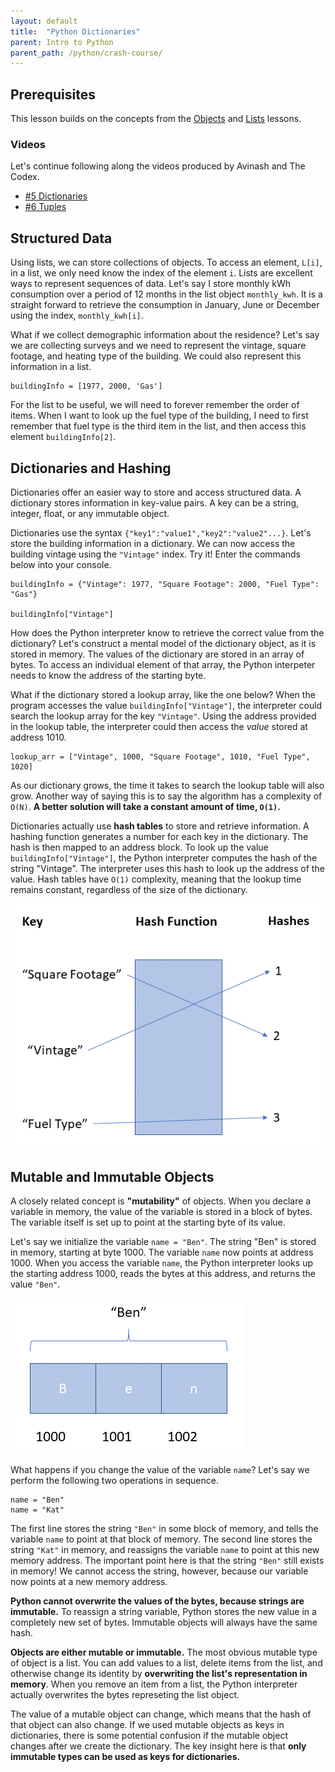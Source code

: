 ```yaml
---
layout: default
title:  "Python Dictionaries"
parent: Intro to Python
parent_path: /python/crash-course/
---
```

## Prerequisites

This lesson builds on the concepts from the [Objects](Objects.md) and [Lists](Lessons.md) lessons.

### Videos

Let's continue following along the videos produced by Avinash and The Codex.

* [#5 Dictionaries](https://www.youtube.com/watch?v=tcXBlk1CCx8&list=PLB5jA40tNf3scN7gwpDOx0gBm-otmXVoz&index=6)
* [#6 Tuples](https://www.youtube.com/watch?v=2Df-unA0xNA&list=PLB5jA40tNf3scN7gwpDOx0gBm-otmXVoz&index=7)


## Structured Data

Using lists, we can store collections of objects. To access an element, `L[i]`, in a list, we only need know the index of the element `i`. Lists are excellent ways to represent sequences of data. Let's say I store monthly kWh consumption over a period of 12 months in the list object `monthly_kwh`. It is a straight forward to retrieve the consumption in January, June or December using the index, `monthly_kwh[i]`.

What if we collect demographic information about the residence? Let's say we are collecting surveys and we need to represent the vintage, square footage, and heating type of the building. We could also represent this information in a list.

```
buildingInfo = [1977, 2000, 'Gas']
```

For the list to be useful, we will need to forever remember the order of items. When I want to look up the fuel type of the building, I need to first remember that fuel type is the third item in the list, and then access this element `buildingInfo[2]`.

## Dictionaries and Hashing

Dictionaries offer an easier way to store and access structured data. A dictionary stores information in key-value pairs. A key can be a string, integer, float, or any immutable object.

Dictionaries use the syntax `{"key1":"value1","key2":"value2"...}`. Let's store the building information in a dictionary. We can now access the building vintage using the `"Vintage"` index. Try it! Enter the commands below into your console.

```
buildingInfo = {"Vintage": 1977, "Square Footage": 2000, "Fuel Type": "Gas"}

buildingInfo["Vintage"]
```

How does the Python interpreter know to retrieve the correct value from the dictionary? Let's construct a mental model of the dictionary object, as it is stored in memory. The values of the dictionary are stored in an array of bytes. To access an individual element of that array, the Python interpeter needs to know the address of the starting byte.

What if the dictionary stored a lookup array, like the one below? When the program accesses the value `buildingInfo["Vintage"]`, the interpreter could search the lookup array for the key `"Vintage"`. Using the address provided in the lookup table, the interpreter could then access the *value* stored at address 1010.

```
lookup_arr = ["Vintage", 1000, "Square Footage", 1010, "Fuel Type", 1020]
```

As our dictionary grows, the time it takes to search the lookup table will also grow. Another way of saying this is to say the algorithm has a complexity of `O(N)`. **A better solution will take a constant amount of time, `O(1)`.**

Dictionaries actually use **hash tables** to store and retrieve information. A hashing function generates a number for each key in the dictionary. The hash is then mapped to an address block. To look up the value `buildingInfo["Vintage"]`, the Python interpreter computes the hash of the string "Vintage". The interpreter uses this hash to look up the address of the value. Hash tables have `O(1)` complexity, meaning that the lookup time remains constant, regardless of the size of the dictionary.

![Hashes](images/hashes.png "Hashes")

## Mutable and Immutable Objects

A closely related concept is **"mutability"** of objects. When you declare a variable in memory, the value of the variable is stored in a block of bytes. The variable itself is set up to point at the starting byte of its value.

Let's say we initialize the variable `name = "Ben"`. The string "Ben" is stored in memory, starting at byte 1000. The variable `name` now points at address 1000. When you access the variable `name`, the Python interpreter looks up the starting address 1000, reads the bytes at this address, and returns the value `"Ben"`.

![Name](images/ben.png "Ben")

What happens if you change the value of the variable `name`? Let's say we perform the following two operations in sequence.

```
name = "Ben"
name = "Kat"
```

The first line stores the string `"Ben"` in some block of memory, and tells the variable `name` to point at that block of memory. The second line stores the string `"Kat"` in memory, and reassigns the variable `name` to point at this new memory address. The important point here is that the string `"Ben"` still exists in memory! We cannot access the string, however, because our variable now points at a new memory address.

**Python cannot overwrite the values of the bytes, because strings are immutable.** To reassign a string variable, Python stores the new value in a completely new set of bytes. Immutable objects will always have the same hash.

**Objects are either mutable or immutable.** The most obvious mutable type of object is a list. You can add values to a list, delete items from the list, and otherwise change its identity by **overwriting the list's representation in memory**. When you remove an item from a list, the Python interpreter actually overwrites the bytes represeting the list object.

The value of a mutable object can change, which means that the hash of that object can also change. If we used mutable objects as keys in dictionaries, there is some potential confusion if the mutable object changes after we create the dictionary. The key insight here is that **only immutable types can be used as keys for dictionaries.**

